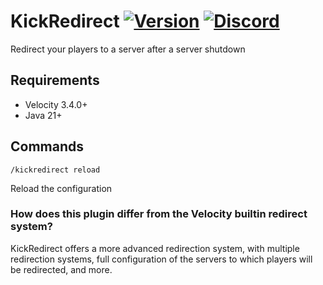 # KickRedirect [![Version](https://img.shields.io/github/v/release/4drian3d/KickRedirect?color=FFF0&style=flat-square)](https://github.com/4drian3d/KickRedirect/releases) [![Discord](https://img.shields.io/discord/899740810956910683?color=7289da&label=Discord)](https://discord.gg/5NMMzK5mAn)

Redirect your players to a server after a server shutdown

## Requirements

- Velocity 3.4.0+
- Java 21+

## Commands

`/kickredirect reload`

Reload the configuration

### How does this plugin differ from the Velocity builtin redirect system?

KickRedirect offers a more advanced redirection system, with multiple redirection systems, full configuration of the servers to which players will be redirected, and more.
